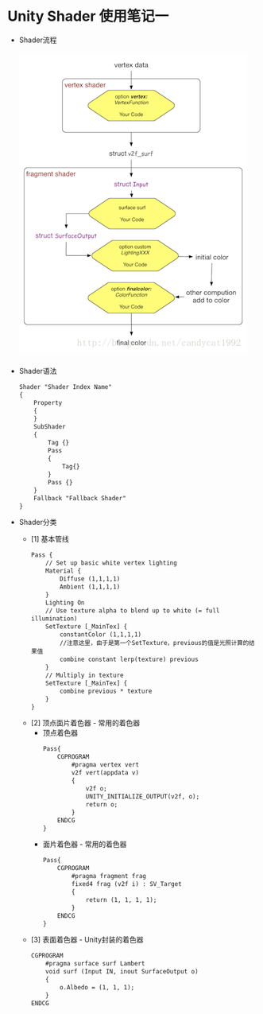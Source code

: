 Unity Shader 使用笔记一
==========================================
* Shader流程
    ##### ![](https://github.com/fankidark/blog/blob/master/assets/shader/shader_process.png)

* Shader语法
    ```
    Shader "Shader Index Name"
    {
        Property
        {
        }
        SubShader
        {
            Tag {}
            Pass
            {
                Tag{}
            }
            Pass {}
        }
        Fallback "Fallback Shader"
    }
    ```

* Shader分类
    * [1] 基本管线
        ```
        Pass {
            // Set up basic white vertex lighting
            Material {
                Diffuse (1,1,1,1)
                Ambient (1,1,1,1)
            }
            Lighting On
            // Use texture alpha to blend up to white (= full illumination)
            SetTexture [_MainTex] {
                constantColor (1,1,1,1)
                //注意这里，由于是第一个SetTexture，previous的值是光照计算的结果值
                combine constant lerp(texture) previous 
            }
            // Multiply in texture
            SetTexture [_MainTex] {
                combine previous * texture
            }
        }
        ```
    * [2] 顶点面片着色器 - 常用的着色器
        * 顶点着色器
            ```
            Pass{
                CGPROGRAM
                    #pragma vertex vert
                    v2f vert(appdata v)
                    {
                        v2f o;
                        UNITY_INITIALIZE_OUTPUT(v2f, o);
                        return o;
                    }
                ENDCG
            }
            ```
        * 面片着色器 - 常用的着色器
            ```
            Pass{
                CGPROGRAM
                    #pragma fragment frag
                	fixed4 frag (v2f i) : SV_Target
                	{
                		return (1, 1, 1, 1);
                	}
                ENDCG
            }
            ```
    * [3] 表面着色器 - Unity封装的着色器
        ```
        CGPROGRAM
            #pragma surface surf Lambert
            void surf (Input IN, inout SurfaceOutput o) 
            {
                o.Albedo = (1, 1, 1);
            }
        ENDCG
        ```
